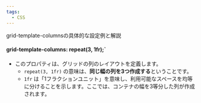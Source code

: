 ```yaml
---
tags:
  - CSS
---
```


grid-template-columnsの具体的な設定例と解説
#### grid-template-columns: repeat(3, 1fr);`
- このプロパティは、グリッドの列のレイアウトを定義します。
    - `repeat(3, 1fr)` の意味は、**同じ幅の列を3つ作成する**ということです。
    - `1fr` は「1フラクションユニット」を意味し、利用可能なスペースを均等に分けることを示します。ここでは、コンテナの幅を3等分した列が作成されます。